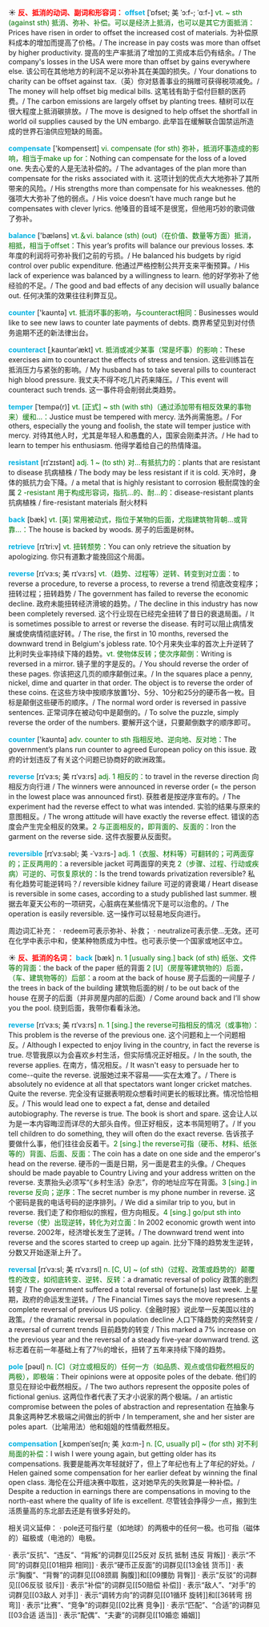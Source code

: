 ☀ <font color="red">**反、抵消的动词、副词和形容词：**</font>
<font color="sky blue">**offset**</font> [ˈɒfset; 美 ˈɔ:f-; ˈɑ:f-]
<font color="rgb(227, 108, 9)">vt. ~ sth (against sth) 抵消、弥补、补偿。可以是经济上抵消，也可以是其它方面抵消：</font>Prices have risen in order to offset the increased cost of materials. 为补偿原料成本的增加而提高了价格。/ The increase in pay costs was more than offset by higher productivity. 提高的生产率抵消了增加的工资成本后仍有结余。/ The company's losses in the USA were more than offset by gains everywhere else. 该公司在其他地方的利润不足以弥补其在美国的损失。/ Your donations to charity can be offset against tax.（英）你对慈善事业的捐赠可获得税项减免。/ The money will help offset big medical bills. 这笔钱有助于偿付巨额的医药费。/ The carbon emissions are largely offset by planting trees. 植树可以在很大程度上抵消碳排放。/ The move is designed to help offset the shortfall in world oil supplies caused by the UN embargo. 此举旨在缓解联合国禁运所造成的世界石油供应短缺的局面。

<font color="sky blue">**compensate**</font> ['kɒmpenseɪt] 
<font color="rgb(227, 108, 9)">vi. compensate (for sth) 弥补，抵消坏事造成的影响，相当于make up for：</font>Nothing can compensate for the loss of a loved one. 失去心爱的人是无法补偿的。/ The advantages of the plan more than compensate for the risks associated with it. 这项计划的优点大大地弥补了其所带来的风险。/ His strengths more than compensate for his weaknesses. 他的强项大大弥补了他的弱点。/ His voice doesn’t have much range but he compensates with clever lyrics. 他嗓音的音域不是很宽，但他用巧妙的歌词做了弥补。

<font color="sky blue">**balance**</font> ['bæləns] 
<font color="rgb(227, 108, 9)">vt.＆vi. balance (sth) (out)（在价值、数量等方面）抵消，相抵，相当于offset：</font>This year’s profits will balance our previous losses. 本年度的利润将可弥补我们之前的亏损。/ He balanced his budgets by rigid control over public expenditure. 他通过严格控制公共开支来平衡预算。/ His lack of experience was balanced by a willingness to learn. 他的好学弥补了他经验的不足。/ The good and bad effects of any decision will usually balance out. 任何决策的效果往往利弊互见。

<font color="sky blue">**counter**</font> ['kaʊntə] 
<font color="rgb(227, 108, 9)">vt. 抵消坏事的影响，与counteract相同：</font>Businesses would like to see new laws to counter late payments of debts. 商界希望见到对付债务逾期不还的新法律出台。

<font color="sky blue">**counteract**</font> [ˌkaʊntərˈækt]
<font color="rgb(227, 108, 9)">vt. 抵消或减少某事（常是坏事）的影响：</font>These exercises aim to counteract the effects of stress and tension. 这些训练旨在抵消压力与紧张的影响。/ My husband has to take several pills to counteract high blood pressure. 我丈夫不得不吃几片药来降压。/ This event will counteract such trends. 这一事件将会削弱此类趋势。
           
<font color="sky blue">**temper**</font> [ˈtempə(r)]
<font color="rgb(227, 108, 9)">vt. [正式] ~ sth (with sth)（通过添加带有相反效果的事物来）缓和…：</font>Justice must be tempered with mercy. 法外尚需施恩。/ For others, especially the young and foolish, the state will temper justice with mercy. 对待其他人时，尤其是年轻人和愚蠢的人，国家会刚柔并济。/ He had to learn to temper his enthusiasm. 他得学着给自己的热情降温。
           
<font color="sky blue">**resistant**</font> [rɪˈzɪstənt]
<font color="rgb(227, 108, 9)">adj. 1 ~ (to sth) 对…有抵抗力的：</font>plants that are resistant to disease 抗病植株 / The body may be less resistant if it is cold. 天冷时，身体的抵抗力会下降。/ a metal that is highly resistant to corrosion 极耐腐蚀的金属 <font color="rgb(227, 108, 9)">2 -resistant 用于构成形容词，指抗…的、耐…的：</font>disease-resistant plants 抗病植株 / fire-resistant materials 耐火材料

<font color="sky blue">**back**</font> [bæk] 
<font color="rgb(227, 108, 9)">vt. [英] 常用被动式，指位于某物的后面，尤指建筑物背朝…或背靠…：</font>The house is backed by woods. 房子的后面是树林。

<font color="sky blue">**retrieve**</font> [rɪˈtri:v]
<font color="rgb(227, 108, 9)">vt. 扭转颓势：</font>You can only retrieve the situation by apologizing. 你只有道歉才能挽回这个局面。
           
<font color="sky blue">**reverse**</font> [rɪˈvɜ:s; 美 rɪˈvɜ:rs]
<font color="rgb(227, 108, 9)">vt.（趋势、过程等）逆转、转变到对立面：</font>to reverse a procedure, to reverse a process, to reverse a trend 彻底改变程序；扭转过程；扭转趋势 / The government has failed to reverse the economic decline. 政府未能扭转经济滑坡的趋势。/ The decline in this industry has now been completely reversed. 这个行业现在已经完全扭转了昔日的衰退局面。/ It is sometimes possible to arrest or reverse the disease. 有时可以阻止病情发展或使病情彻底好转。/ The rise, the first in 10 months, reversed the downward trend in Belgium's jobless rate. 10个月来失业率的首次上升逆转了比利时失业率持续下降的趋势。<font color="rgb(227, 108, 9)">vt. 使物体反转；使次序颠倒：</font>Writing is reversed in a mirror. 镜子里的字是反的。/ You should reverse the order of these pages. 你该把这几页的顺序颠倒过来。/ In the squares place a penny, nickel, dime and quarter in that order. The object is to reverse the order of these coins. 在这些方块中按顺序放置1分、5分、10分和25分的硬币各一枚。目标是颠倒这些硬币的顺序。/ The normal word order is reversed in passive sentences. 正常词序在被动句中是颠倒的。/ To solve the puzzle, simply reverse the order of the numbers. 要解开这个谜，只要颠倒数字的顺序即可。

<font color="sky blue">**counter**</font> ['kaʊntə] 
<font color="rgb(227, 108, 9)">adv. counter to sth 指相反地、逆向地、反对地：</font>The government’s plans run counter to agreed European policy on this issue. 政府的计划违反了有关这个问题已协商好的欧洲政策。
           
<font color="sky blue">**reverse**</font> [rɪˈvɜ:s; 美 rɪˈvɜ:rs]
<font color="rgb(227, 108, 9)">adj. 1 相反的：</font>to travel in the reverse direction 向相反方向行进 / The winners were announced in reverse order (= the person in the lowest place was announced first). 获胜者是按逆序宣布的。/ The experiment had the reverse effect to what was intended. 实验的结果与原来的意图相反。/ The wrong attitude will have exactly the reverse effect. 错误的态度会产生完全相反的效果。<font color="rgb(227, 108, 9)">2 与正面相反的，即背面的、反面的：</font>Iron the garment on the reverse side. 这件衣服要从反面熨。

<font color="sky blue">**reversible**</font> [rɪˈvɜ:səbl; 美 -ˈvɜ:rs-]
<font color="rgb(227, 108, 9)">adj. 1（衣服、材料等）可翻转的；可两面穿的；正反两用的：</font>a reversible jacket 可两面穿的夹克 <font color="rgb(227, 108, 9)">2（步骤、过程、行动或疾病）可逆的、可恢复原状的：</font>Is the trend towards privatization reversible? 私有化趋势可能逆转吗？/ reversible kidney failure 可逆的肾衰竭 / Heart disease is reversible in some cases, according to a study published last summer. 根据去年夏天公布的一项研究，心脏病在某些情况下是可以治愈的。/ The operation is easily reversible. 这一操作可以轻易地反向进行。

周边词汇补充：
· redeem可表示弥补、补救；
· neutralize可表示使…无效。还可在化学中表示中和，使某种物质成为中性。也可表示使一个国家或地区中立。

☀ <font color="red">**反、抵消的名词：**</font>
<font color="sky blue">**back**</font> [bæk] 
<font color="rgb(227, 108, 9)">n. 1 [usually sing.] back (of sth) 纸张、文件等的背面：</font>the back of the paper 纸的背面 <font color="rgb(227, 108, 9)">2 [U]（房屋等建筑物的）后面，（车、建筑物等的）后部：</font>a room at the back of house 房子后面的一间屋子 / the trees in back of the building 建筑物后面的树 / to be out back of the house 在房子的后面（并非房屋内部的后面）/ Come around back and I’ll show you the pool. 绕到后面，我带你看看泳池。
           
<font color="sky blue">**reverse**</font> [rɪˈvɜ:s; 美 rɪˈvɜ:rs]
<font color="rgb(227, 108, 9)">n. 1 [sing.] the reverse可指相反的情况（或事物）：</font>This problem is the reverse of the previous one. 这个问题和上一个问题相反。/ Although I expected to enjoy living in the country, in fact the reverse is true. 尽管我原以为会喜欢乡村生活，但实际情况正好相反。/ In the south, the reverse applies. 在南方，情况相反。/ It wasn't easy to persuade her to come--quite the reverse. 说服她过来不容易——实在太难了。/ There is absolutely no evidence at all that spectators want longer cricket matches. Quite the reverse. 完全没有证据表明观众想看时间更长的板球比赛。情况恰恰相反。/ This would lead one to expect a fat, dense and detailed autobiography. The reverse is true. The book is short and spare. 这会让人以为是一本内容晦涩而详尽的大部头自传。但正好相反，这本书简短明了。/ If you tell children to do something, they will often do the exact reverse. 告诉孩子要做什么事，他们往往会反着干。<font color="rgb(227, 108, 9)">2 [sing.] the reverse可指（硬币、材料、纸张等的）背面、后面、反面：</font>The coin has a date on one side and the emperor's head on the reverse. 硬币的一面是日期，另一面是君主的头像。/ Cheques should be made payable to Country Living and your address written on the reverse. 支票抬头必须写“《乡村生活》杂志”，你的地址应写在背面。<font color="rgb(227, 108, 9)">3 [sing.] in reverse 反向；逆序：</font>The secret number is my phone number in reverse. 这个密码是我的电话号码的逆序排列。/ We did a similar trip to you, but in reverse. 我们走了和你相似的旅程，但方向相反。<font color="rgb(227, 108, 9)">4 [sing.] go/put sth into reverse（使）出现逆转，转化为对立面：</font>In 2002 economic growth went into reverse. 2002年，经济增长发生了逆转。/ The downward trend went into reverse and the scores started to creep up again. 比分下降的趋势发生逆转，分数又开始逐渐上升了。
           
<font color="sky blue">**reversal**</font> [rɪˈvɜ:sl; 美 rɪˈvɜ:rsl]
<font color="rgb(227, 108, 9)">n. [C, U] ~ (of sth)（过程、政策或趋势的）颠覆性的改变，如彻底转变、逆转、反转：</font>a dramatic reversal of policy 政策的剧烈转变 / The government suffered a total reversal of fortune(s) last week. 上星期，政府的命运发生逆转。/ The Financial Times says the move represents a complete reversal of previous US policy.《金融时报》说此举一反美国以往的政策。/ the dramatic reversal in population decline 人口下降趋势的突然转变 / a reversal of current trends 目前趋势的转变 / This marked a 7% increase on the previous year and the reversal of a steady five-year downward trend. 这标志着在前一年基础上有了7％的增长，扭转了五年来持续下降的趋势。

<font color="sky blue">**pole**</font> [pəʊl] 
<font color="rgb(227, 108, 9)">n. [C]（对立或相反的）任何一方（如品质、观点或信仰截然相反的两极），即极端：</font>Their opinions were at opposite poles of the debate. 他们的意见在辩论中截然相反。/ The two authors represent the opposite poles of fictional genius. 这两位作者代表了天才小说家的两个极端。/ an artistic compromise between the poles of abstraction and representation 在抽象与具象这两种艺术极端之间做出的折中 / In temperament, she and her sister are poles apart.（比喻用法）他和姐姐的性情截然相反。
           
<font color="sky blue">**compensation**</font> [ˌkɒmpenˈseɪʃn; 美 ˌkɑ:m-]
<font color="rgb(227, 108, 9)">n. [C, usually pl] ~ (for sth) 对不利局面的补偿：</font>I wish I were young again, but getting older has its compensations. 我要是能再次年轻就好了，但上了年纪也有上了年纪的好处。/ Helen gained some compensation for her earlier defeat by winning the final open class. 海伦在公开组决赛中取胜，这对她早先的失败算是一种补偿。/ Despite a reduction in earnings there are compensations in moving to the north-east where the quality of life is excellent. 尽管钱会挣得少一点，搬到生活质量高的东北部去还是有很多好处的。

相关词义延伸：
· pole还可指行星（如地球）的两极中的任何一极。也可指（磁体的）磁极或（电池的）电极。

· 表示“反抗”、“违反”、“背叛”的词群见[[25反对 反抗 抵制 违反 背叛]]
· 表示“不同”的词群见[[01相异 相同]]
· 表示“硬币正反面”的词群见[[13金钱 货币]]
· 表示“胸腹”、“背臀”的词群见[[08颈肩 胸腹]]和[[09腰肋 背臀]]
· 表示“反驳”的词群见[[06反驳 驳斥]]
· 表示“补偿”的词群见[[50赔偿 补偿]]
· 表示“敌人”、“对手”的词群见[[03敌人 对手]]
· 表示“调转方向”的词群见[[01循环 旋转]]和[[36转弯 拐弯]]
· 表示“比赛”、“竞争”的词群见[[02比赛 竞争]]
· 表示“匹配”、“合适”的词群见[[03合适 适当]]
· 表示“配偶”、“夫妻”的词群见[[10婚恋 婚姻]]
